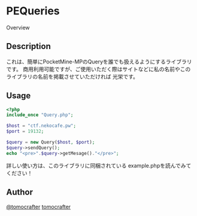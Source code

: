 PEQueries
====

Overview

## Description
これは、簡単にPocketMine-MPのQueryを誰でも扱えるようにするライブラリです。
商用利用可能ですが、ご使用いただく際はサイトなどに私の名前やこのライブラリの名前を掲載させていただければ
光栄です。

## Usage
```php
<?php
include_once "Query.php";

$host = "ctf.nekocafe.pw";
$port = 19132;

$query = new Query($host, $port);
$query->sendQuery();
echo "<pre>".$query->getMesage()."</pre>";
```
詳しい使い方は、このライブラリに同梱されている
example.phpを読んでみてください！

## Author
[@tomocrafter](https://twitter.com/tomocrafter)
[tomocrafter](https://github.com/tomocrafter)